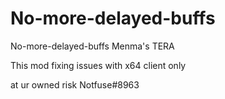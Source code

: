 # No-more-delayed-buffs
No-more-delayed-buffs Menma's TERA 

This mod fixing issues with x64 client only 

at ur owned risk Notfuse#8963

